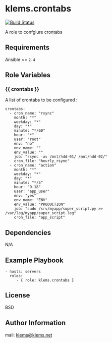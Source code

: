 klems.crontabs
=========
[![Build Status](https://travis-ci.org/klems/ansible-role-crontabs.svg?branch=master)](https://travis-ci.org/klems/ansible-role-crontabs)

A role to confgiure crontabs

Requirements
------------
Ansible == `2.4`

Role Variables
--------------
### {{ crontabs }}

A list of crontabs to be configured :

```
crontabs:
  - cron_name: "rsync"
    month: "*"
    weekday: "*"
    day: "*"
    minute: "*/60"
    hour: "*"
    user: "root"
    env: "no"
    env_name: ""
    env_value: ""
    job: "rsync -av /mnt/hdd-01/ /mnt/hdd-02/"
    cron_file: "hourly_rsync"
  - cron_name: "action"
    month: "*"
    weekday: "*"
    day: "*"
    minute: "*/5"
    hour: "9-18"
    user: "app_user"
    env: "yes"
    env_name: "ENV"
    env_value: "PRODUCTION"
    job: "sudo /srv/myapp/super_script.py >> /var/log/myapp/super_script.log"
    cron_file: "app_script"
```

Dependencies
------------
N/A

Example Playbook
----------------

```
- hosts: servers
  roles:
     - { role: klems.crontabs }
```

License
-------
BSD

Author Information
------------------
mail: klems@klems.net
